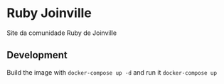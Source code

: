 # Ruby Joinville

Site da comunidade Ruby de Joinville


## Development

Build the image with `docker-compose up -d` and run it `docker-compose up`
